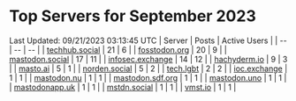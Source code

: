 # Top Servers for September 2023
Last Updated: 09/21/2023 03:13:45 UTC
| Server | Posts | Active Users |
| -- | -- | -- |
| [techhub.social](https://techhub.social/tags/PowerShell) | 21 | 6 |
| [fosstodon.org](https://fosstodon.org/tags/PowerShell) | 20 | 9 |
| [mastodon.social](https://mastodon.social/tags/PowerShell) | 17 | 11 |
| [infosec.exchange](https://infosec.exchange/tags/PowerShell) | 14 | 12 |
| [hachyderm.io](https://hachyderm.io/tags/PowerShell) | 9 | 3 |
| [masto.ai](https://masto.ai/tags/PowerShell) | 5 | 1 |
| [norden.social](https://norden.social/tags/PowerShell) | 5 | 2 |
| [tech.lgbt](https://tech.lgbt/tags/PowerShell) | 2 | 2 |
| [ioc.exchange](https://ioc.exchange/tags/PowerShell) | 1 | 1 |
| [mastodon.nu](https://mastodon.nu/tags/PowerShell) | 1 | 1 |
| [mastodon.sdf.org](https://mastodon.sdf.org/tags/PowerShell) | 1 | 1 |
| [mastodon.uno](https://mastodon.uno/tags/PowerShell) | 1 | 1 |
| [mastodonapp.uk](https://mastodonapp.uk/tags/PowerShell) | 1 | 1 |
| [mstdn.social](https://mstdn.social/tags/PowerShell) | 1 | 1 |
| [vmst.io](https://vmst.io/tags/PowerShell) | 1 | 1 |
